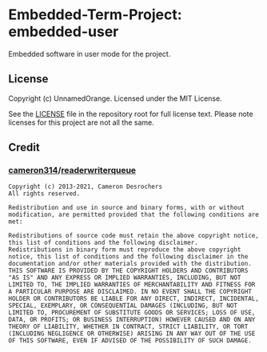 # Embedded-Term-Project: embedded-user

Embedded software in user mode for the project.

## License

Copyright (c) UnnamedOrange. Licensed under the MIT License.

See the [LICENSE](./LICENSE) file in the repository root for full license text. Please note licenses for this project are not all the same.

## Credit

### [cameron314](https://github.com/cameron314)/[readerwriterqueue](https://github.com/cameron314/readerwriterqueue)

```
Copyright (c) 2013-2021, Cameron Desrochers
All rights reserved.

Redistribution and use in source and binary forms, with or without modification, are permitted provided that the following conditions are met:

Redistributions of source code must retain the above copyright notice, this list of conditions and the following disclaimer.
Redistributions in binary form must reproduce the above copyright notice, this list of conditions and the following disclaimer in the documentation and/or other materials provided with the distribution.
THIS SOFTWARE IS PROVIDED BY THE COPYRIGHT HOLDERS AND CONTRIBUTORS "AS IS" AND ANY EXPRESS OR IMPLIED WARRANTIES, INCLUDING, BUT NOT LIMITED TO, THE IMPLIED WARRANTIES OF MERCHANTABILITY AND FITNESS FOR A PARTICULAR PURPOSE ARE DISCLAIMED. IN NO EVENT SHALL THE COPYRIGHT HOLDER OR CONTRIBUTORS BE LIABLE FOR ANY DIRECT, INDIRECT, INCIDENTAL, SPECIAL, EXEMPLARY, OR CONSEQUENTIAL DAMAGES (INCLUDING, BUT NOT LIMITED TO, PROCUREMENT OF SUBSTITUTE GOODS OR SERVICES; LOSS OF USE, DATA, OR PROFITS; OR BUSINESS INTERRUPTION) HOWEVER CAUSED AND ON ANY THEORY OF LIABILITY, WHETHER IN CONTRACT, STRICT LIABILITY, OR TORT (INCLUDING NEGLIGENCE OR OTHERWISE) ARISING IN ANY WAY OUT OF THE USE OF THIS SOFTWARE, EVEN IF ADVISED OF THE POSSIBILITY OF SUCH DAMAGE.
```
